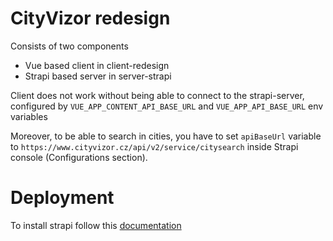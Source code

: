 # CityVizor redesign

Consists of two components
- Vue based client in client-redesign
- Strapi based server in server-strapi

Client does not work without being able to connect to the strapi-server, configured by `VUE_APP_CONTENT_API_BASE_URL` 
and `VUE_APP_API_BASE_URL` env variables

Moreover, to be able to search in cities, you have to set `apiBaseUrl` variable to `https://www.cityvizor.cz/api/v2/service/citysearch`
inside Strapi console (Configurations section).


# Deployment
To install strapi follow this [documentation](https://strapi.io/documentation/3.0.0-beta.x/guides/deployment.html#amazon-aws)



